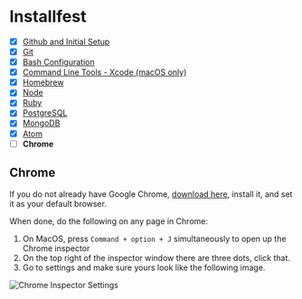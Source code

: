 # Installfest

- [x] [Github and Initial Setup](github.md)
- [x] [Git](git.md)
- [x] [Bash Configuration](bash.md)
- [x] [Command Line Tools - Xcode (macOS only)](command_line_tools.md)
- [x] [Homebrew](homebrew.md)
- [x] [Node](node.md)
- [x] [Ruby](ruby.md)
- [x] [PostgreSQL](postgres.md)
- [x] [MongoDB](mongodb.md)
- [x] [Atom](atom.md)
- [ ] **Chrome**

## Chrome

If you do not already have Google Chrome, [download here](https://www.google.com/chrome/browser/desktop/index.html), install it, and set it as your
default browser.

When done, do the following on any page in Chrome:

1.  On MacOS, press `Command + option + J` simultaneously to open up the Chrome inspector
1.  On the top right of the inspector window there are three dots, click that.
1.  Go to settings and make sure yours look like the following image.

![Chrome Inspector Settings](https://git.generalassemb.ly/storage/user/5688/files/16fa008e-cecb-11e7-98dc-9a59e264c925)
